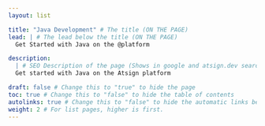 ```yaml
---
layout: list

title: "Java Development" # The title (ON THE PAGE)
lead: | # The lead below the title (ON THE PAGE)
  Get Started with Java on the @platform

description:
  | # SEO Description of the page (Shows in google and atsign.dev search)
  Get started with Java on the Atsign platform

draft: false # Change this to "true" to hide the page
toc: true # Change this to "false" to hide the table of contents
autolinks: true # Change this to "false" to hide the automatic links below your content
weight: 2 # For list pages, higher is first.
---
```

